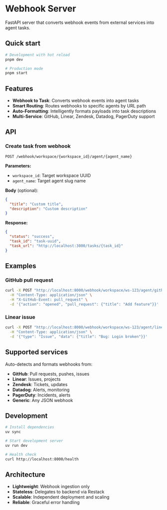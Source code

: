 # Webhook Server

FastAPI server that converts webhook events from external services into agent tasks.

## Quick start

```bash
# Development with hot reload
pnpm dev

# Production mode
pnpm start
```

## Features

- **Webhook to Task**: Converts webhook events into agent tasks
- **Smart Routing**: Routes webhooks to specific agents by URL path
- **Auto-Formatting**: Intelligently formats payloads into task descriptions
- **Multi-Service**: GitHub, Linear, Zendesk, Datadog, PagerDuty support

## API

### Create task from webhook
```
POST /webhook/workspace/{workspace_id}/agent/{agent_name}
```

**Parameters:**
- `workspace_id`: Target workspace UUID
- `agent_name`: Target agent slug name

**Body** (optional):
```json
{
  "title": "Custom title",
  "description": "Custom description"  
}
```

**Response:**
```json
{
  "status": "success",
  "task_id": "task-uuid",
  "task_url": "http://localhost:3000/tasks/{task_id}"
}
```

## Examples

### GitHub pull request
```bash
curl -X POST "http://localhost:8000/webhook/workspace/ws-123/agent/github-pr" \
  -H "Content-Type: application/json" \
  -H "X-GitHub-Event: pull_request" \
  -d '{"action": "opened", "pull_request": {"title": "Add feature"}}'
```

### Linear issue  
```bash
curl -X POST "http://localhost:8000/webhook/workspace/ws-123/agent/linear-issues" \
  -H "Content-Type: application/json" \
  -d '{"type": "Issue", "data": {"title": "Bug: Login broken"}}'
```

## Supported services

Auto-detects and formats webhooks from:
- **GitHub**: Pull requests, pushes, issues
- **Linear**: Issues, projects  
- **Zendesk**: Tickets, updates
- **Datadog**: Alerts, monitoring
- **PagerDuty**: Incidents, alerts
- **Generic**: Any JSON webhook

## Development

```bash
# Install dependencies
uv sync

# Start development server
uv run dev

# Health check
curl http://localhost:8000/health
```

## Architecture

- **Lightweight**: Webhook ingestion only
- **Stateless**: Delegates to backend via Restack
- **Scalable**: Independent deployment and scaling
- **Reliable**: Graceful error handling
